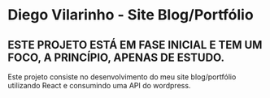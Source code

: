 # Diego Vilarinho - Site Blog/Portfólio
## ESTE PROJETO ESTÁ EM FASE INICIAL E TEM UM FOCO, A PRINCÍPIO, APENAS DE ESTUDO.
Este projeto consiste no desenvolvimento do meu site blog/portfólio utilizando React e consumindo  uma API do wordpress.
